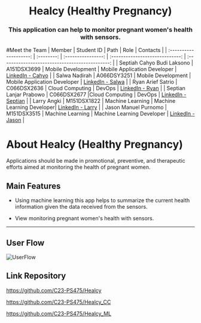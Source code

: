 <p align="center">
<h1 align="center">Healcy (Healthy Pregnancy)</h1>
<h3 align="center">This application can help to monitor pregnant women's health with sensors. </h3>

</p>

#Meet the Team
| Member | Student ID | Path | Role | Contacts |
| :--------------------: | :--------: | :----------------: | :-----------------------------: | :---------------------------------------------: |
| Septiah Cahyo Budi Laksono | A151DSX3699 | Mobile Development | Mobile Application Developer | [LinkedIn - Cahyo] |
| Salwa Nadirah | A066DSY3251 | Mobile Development | Mobile Application Developer | [LinkedIn - Salwa] |
| Ryan Arief Satrio | C066DSX2636 | Cloud Computing | DevOps | [LinkedIn - Ryan] |
| Septian Lanjar Prabowo | C066DSX2677 |Cloud Computing | DevOps | [LinkedIn - Septian] |
| Larry Angki | M151DSX1822 | Machine Learning | Machine Learning Developer| [LinkedIn - Larry] |
| Jason Manuel Purnomo | M151DSX3515 | Machine Learning | Machine Learning Developer | [LinkedIn - Jason] |

# About Healcy (Healthy Pregnancy)

Applications should be made in promotional, preventive, and therapeutic efforts aimed at monitoring the health of pregnant women.


## Main Features

- Using machine learning this app helps to summarize the current health information given the data
received from the sensors.

- View monitoring pregnant women's health with sensors.

---
## User Flow
![UserFlow](https://drive.google.com/uc?export=view&id=1V8NR40m-56I0deSaLz8t2ISkmO6VYAtG)

## Link Repository

https://github.com/C23-PS475/Healcy

https://github.com/C23-PS475/Healcy_CC

https://github.com/C23-PS475/Healcy_ML

<!-- Linked In -->

[linkedin - cahyo]: https://www.linkedin.com/in/septiah-cahyo-868b41271
[linkedin - salwa]: https://www.linkedin.com/in/salwa-nadirah-3b46b1245
[linkedin - ryan]: https://www.linkedin.com/in/ryan-arief-satrio-5478581a6
[linkedin - septian]: https://www.linkedin.com/in/septian-lanjar-prabowo
[linkedin - larry]: https://www.linkedin.com/in/larry-angki
[linkedin - jason]: https://www.linkedin.com/in/jason-purnomo
